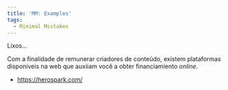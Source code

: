 ```yaml
---
title: 'MM: Examples'
tags:
  - Minimal Mistakes
---
```


Lixos...

Com a finalidade de remunerar criadores de conteúdo, existem plataformas disponíveis na web que auxiiam você a obter financiamiento _online_.

- https://herospark.com/
